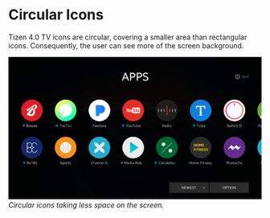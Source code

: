 # Circular Icons

Tizen 4.0 TV icons are circular, covering a smaller area than
rectangular icons. Consequently, the user can see more of the screen
background.



![circlur icons](media/dp_01_sim_circle_re-850x478.png)<br>
*Circular icons taking less space on the screen.*
